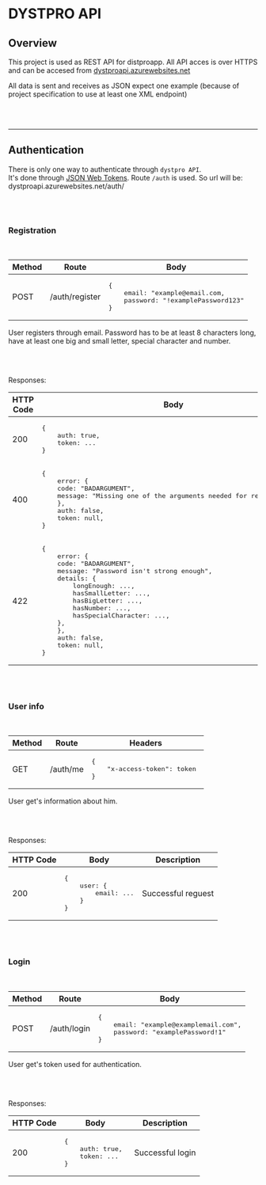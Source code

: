 # DYSTPRO API

## Overview

This project is used as REST API for distproapp.
All API acces is over HTTPS and can be accesed from [dystproapi.azurewebsites.net](dystproapi.azurewebsites.net)

All data is sent and receives as JSON expect one example (because of project specification to use at least one XML endpoint)

<br/><br/>

---

## Authentication

There is only one way to authenticate through `dystpro API`.\
It's done through [JSON Web Tokens](https://tools.ietf.org/html/rfc7519).
Route `/auth` is used. So url will be: dystproapi.azurewebsites.net/auth/

<br/><br/>

### Registration

<br/>
<table>
    <thead>
        <tr>
            <th> Method </th>
            <th> Route </th>
            <th> Body </th>
        </tr>
    </thead>
    <tbody>
        <td>POST</td>
        <td>/auth/register</td>
        <td>
            <pre>
{
    email: "example@email.com,
    password: "!examplePassword123"
}</pre>
        </td>
    </tbody>
</table>
User registers through email. Password has to be at least 8 characters long, have at least one big and small letter, special character and number.

<br/><br/>

Responses:

<table>
<thead>
<tr>
<th> HTTP Code </th>
<th> Body </th>
<th> Description </th>
</tr>
</thead>
<tbody>
</tr>
<tr>
<td>200</td>
<td>
<pre>
{ 
    auth: true, 
    token: ... 
}</pre>
</td>
<td>
Successful registration
</td>
</tr>
<tr>
<td>400</td>
<td>
<pre>
{
    error: {
    code: "BADARGUMENT",
    message: "Missing one of the arguments needed for registration",
    },
    auth: false,
    token: null,
}</pre>
</td>
<td>
One of the arguments is missing
</td>
</tr>
<tr>
<td>422</td>
<td>
<pre>
{
    error: {
    code: "BADARGUMENT",
    message: "Password isn't strong enough",
    details: {
        longEnough: ...,
        hasSmallLetter: ...,
        hasBigLetter: ...,
        hasNumber: ...,
        hasSpecialCharacter: ...,
    },
    },
    auth: false,
    token: null,
}</pre>
</td>
<td>
Values from details will be bollean
</td>
</tr>
</tbody>
</table>

<br/><br/>

### User info

<br/>
<table>
    <thead>
        <tr>
            <th> Method </th>
            <th> Route </th>
            <th> Headers </th>
        </tr>
    </thead>
    <tbody>
        <td>GET</td>
        <td>/auth/me</td>
        <td>
            <pre>
{ 
    "x-access-token": token 
}</pre>
        </td>
    </tbody>
</table>
User get's information about him.

<br/><br/>

Responses:

<table>
<thead>
<tr>
<th> HTTP Code </th>
<th> Body </th>
<th> Description </th>
</tr>
</thead>
<tbody>
</tr>
<tr>
<td>200</td>
<td>
<pre>
{
    user: { 
        email: ...
    }
}</pre>
</td>
<td>
Successful reguest
</td>
</tr>
</tbody>
</table>

<br/><br/>

### Login

<br/>
<table>
    <thead>
        <tr>
            <th> Method </th>
            <th> Route </th>
            <th> Body </th>
        </tr>
    </thead>
    <tbody>
        <td>POST</td>
        <td>/auth/login</td>
        <td>
            <pre>
{ 
    email: "example@examplemail.com",
    password: "examplePassword!1" 
}</pre>
        </td>
    </tbody>
</table>
User get's token used for authentication.

<br/><br/>

Responses:

<table>
<thead>
<tr>
<th> HTTP Code </th>
<th> Body </th>
<th> Description </th>
</tr>
</thead>
<tbody>
</tr>
<tr>
<td>200</td>
<td>
<pre>
{ 
    auth: true, 
    token: ... 
}</pre>
</td>
<td>
Successful login
</td>
</tr>
</tbody>
</table>
